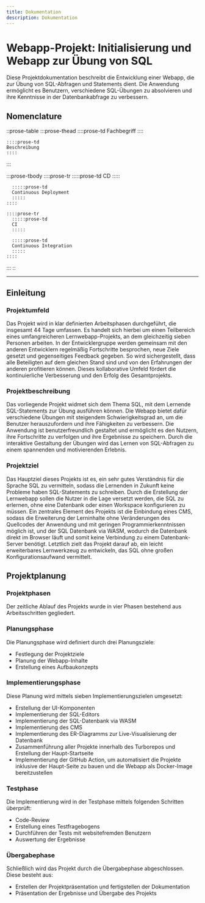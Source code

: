 ```yaml
---
title: Dokumentation
description: Dokumentation
---
```


# Webapp-Projekt: Initialisierung und Webapp zur Übung von SQL

Diese Projektdokumentation beschreibt die Entwicklung einer Webapp, die zur Übung von SQL-Abfragen und Statements dient. Die Anwendung ermöglicht es Benutzern, verschiedene SQL-Übungen zu absolvieren und ihre Kenntnisse in der Datenbankabfrage zu verbessern.

## Nomenclature

::prose-table
  :::prose-thead
    ::::prose-td
    Fachbegriff
    ::::
  
    ::::prose-td
    Beschreibung
    ::::
  :::

  :::prose-tbody
    ::::prose-tr
      :::::prose-td
      CD
      :::::
    
      :::::prose-td
      Continuous Deployment
      :::::
    ::::
  
    ::::prose-tr
      :::::prose-td
      CI
      :::::
    
      :::::prose-td
      Continuous Integration
      :::::
    ::::
  :::
::

---

## Einleitung

### Projektumfeld

Das Projekt wird in klar definierten Arbeitsphasen durchgeführt, die insgesamt 44 Tage umfassen. Es handelt sich hierbei um einen Teilbereich eines umfangreicheren Lernwebapp-Projekts, an dem gleichzeitig sieben Personen arbeiten. In der Entwicklergruppe werden gemeinsam mit den anderen Entwicklern regelmäßig Fortschritte besprochen, neue Ziele gesetzt und gegenseitiges Feedback gegeben. So wird sichergestellt, dass alle Beteiligten auf dem gleichen Stand sind und von den Erfahrungen der anderen profitieren können. Dieses kollaborative Umfeld fördert die kontinuierliche Verbesserung und den Erfolg des Gesamtprojekts.

### Projektbeschreibung

Das vorliegende Projekt widmet sich dem Thema SQL, mit dem Lernende SQL-Statements zur Übung ausführen können. Die Webapp bietet dafür verschiedene Übungen mit steigendem Schwierigkeitsgrad an, um die Benutzer herauszufordern und ihre Fähigkeiten zu verbessern. Die Anwendung ist benutzerfreundlich gestaltet und ermöglicht es den Nutzern, ihre Fortschritte zu verfolgen und ihre Ergebnisse zu speichern. Durch die interaktive Gestaltung der Übungen wird das Lernen von SQL-Abfragen zu einem spannenden und motivierenden Erlebnis.

### Projektziel

Das Hauptziel dieses Projekts ist es, ein sehr gutes Verständnis für die Sprache SQL zu vermitteln, sodass die Lernenden in Zukunft keine Probleme haben SQL-Statements zu schreiben. Durch die Erstellung der Lernwebapp sollen die Nutzer in die Lage versetzt werden, die SQL zu erlernen, ohne eine Datenbank oder einen Workspace konfigurieren zu müssen. Ein zentrales Element des Projekts ist die Einbindung eines CMS, sodass die Erweiterung der Lerninhalte ohne Veränderungen des Quellcodes der Anwendung und mit geringen Programmierkenntnissen möglich ist, und der SQL Datenbank via WASM, wodurch die Datenbank direkt im Browser läuft und somit keine Verbindung zu einem Datenbank-Server benötigt. Letztlich zielt das Projekt darauf ab, ein leicht erweiterbares Lernwerkzeug zu entwickeln, das SQL ohne großen Konfigurationsaufwand vermittelt.

## Projektplanung

### Projektphasen

Der zeitliche Ablauf des Projekts wurde in vier Phasen bestehend aus Arbeitsschritten gegliedert.

### Planungsphase

Die Planungsphase wird definiert durch drei Planungsziele:

- Festlegung der Projektziele
- Planung der Webapp-Inhalte
- Erstellung eines Aufbaukonzepts

### Implementierungsphase

Diese Planung wird mittels sieben Implementierungszielen umgesetzt:

- Erstellung der UI-Komponenten
- Implementierung der SQL-Editors
- Implementierung der SQL-Datenbank via WASM
- Implementierung des CMS
- Implementierung des ER-Diagramms zur Live-Visualisierung der Datenbank
- Zusammenführung aller Projekte innerhalb des Turborepos und Erstellung der Haupt-Startseite
- Implementierung der GitHub Action, um automatisiert die Projekte inklusive der Haupt-Seite zu bauen und die Webapp als Docker-Image bereitzustellen

### Testphase

Die Implementierung wird in der Testphase mittels folgenden Schritten überprüft:

- Code-Review
- Erstellung eines Testfragebogens
- Durchführen der Tests mit websitefremden Benutzern
- Auswertung der Ergebnisse

### Übergabephase

Schließlich wird das Projekt durch die Übergabephase abgeschlossen. Diese besteht aus:

- Erstellen der Projektpräsentation und fertigstellen der Dokumentation
- Präsentation der Ergebnisse und Übergabe des Projekts
